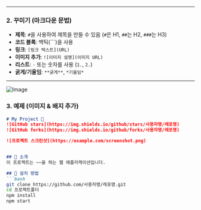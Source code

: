 
---

### 2. 꾸미기 (마크다운 문법)
- **제목**: `#`을 사용하여 제목을 만들 수 있음 (`#`은 H1, `##`는 H2, `###`는 H3)
- **코드 블록**: 백틱(```)을 사용
- **링크**: `[링크 텍스트](URL)`
- **이미지 추가**: `![이미지 설명](이미지 URL)`
- **리스트**: `-` 또는 숫자를 사용 (`1.`, `2.`)
- **굵게/기울임**: `**굵게**`, `*기울임*`

---

![Image](https://github.com/user-attachments/assets/da5da30e-111b-4fd7-916b-d412911baa8d)


### 3. 예제 (이미지 & 배지 추가)
```md
# My Project 🚀
![GitHub stars](https://img.shields.io/github/stars/사용자명/레포명)
![GitHub forks](https://img.shields.io/github/forks/사용자명/레포명)

![프로젝트 스크린샷](https://example.com/screenshot.png)


## 📌 소개
이 프로젝트는 ~~을 하는 웹 애플리케이션입니다.

## 🔧 설치 방법
```bash
git clone https://github.com/사용자명/레포명.git
cd 프로젝트폴더
npm install
npm start
